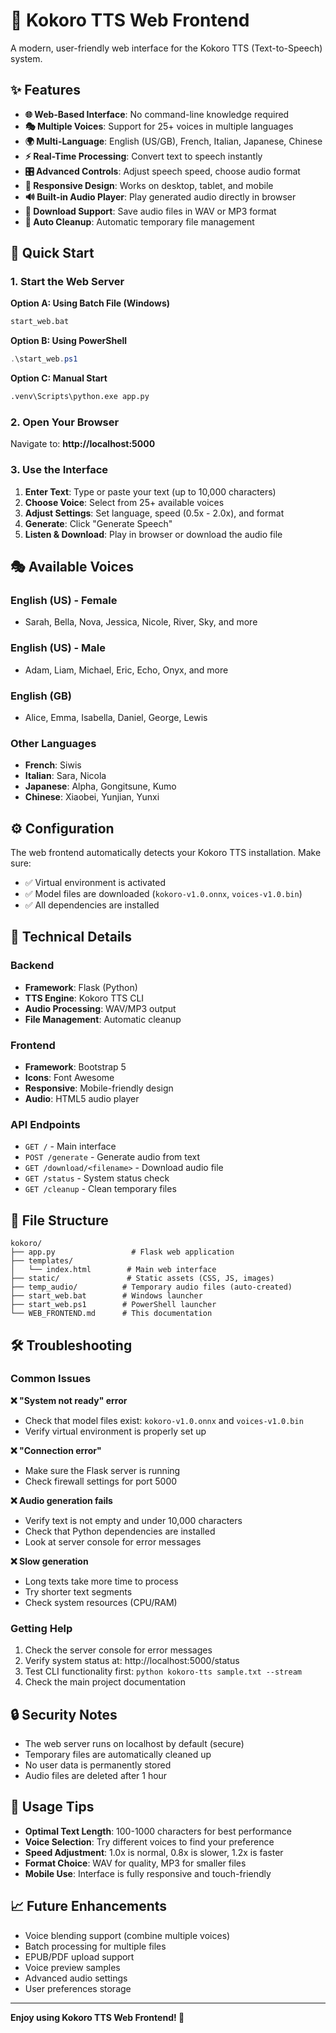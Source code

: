 # 🎤 Kokoro TTS Web Frontend

A modern, user-friendly web interface for the Kokoro TTS (Text-to-Speech) system.

## ✨ Features

- **🌐 Web-Based Interface**: No command-line knowledge required
- **🎭 Multiple Voices**: Support for 25+ voices in multiple languages
- **🌍 Multi-Language**: English (US/GB), French, Italian, Japanese, Chinese
- **⚡ Real-Time Processing**: Convert text to speech instantly
- **🎛️ Advanced Controls**: Adjust speech speed, choose audio format
- **📱 Responsive Design**: Works on desktop, tablet, and mobile
- **🔊 Built-in Audio Player**: Play generated audio directly in browser
- **💾 Download Support**: Save audio files in WAV or MP3 format
- **🧹 Auto Cleanup**: Automatic temporary file management

## 🚀 Quick Start

### 1. Start the Web Server

**Option A: Using Batch File (Windows)**

```cmd
start_web.bat
```

**Option B: Using PowerShell**

```powershell
.\start_web.ps1
```

**Option C: Manual Start**

```cmd
.venv\Scripts\python.exe app.py
```

### 2. Open Your Browser

Navigate to: **http://localhost:5000**

### 3. Use the Interface

1. **Enter Text**: Type or paste your text (up to 10,000 characters)
2. **Choose Voice**: Select from 25+ available voices
3. **Adjust Settings**: Set language, speed (0.5x - 2.0x), and format
4. **Generate**: Click "Generate Speech"
5. **Listen & Download**: Play in browser or download the audio file

## 🎭 Available Voices

### English (US) - Female

- Sarah, Bella, Nova, Jessica, Nicole, River, Sky, and more

### English (US) - Male

- Adam, Liam, Michael, Eric, Echo, Onyx, and more

### English (GB)

- Alice, Emma, Isabella, Daniel, George, Lewis

### Other Languages

- **French**: Siwis
- **Italian**: Sara, Nicola
- **Japanese**: Alpha, Gongitsune, Kumo
- **Chinese**: Xiaobei, Yunjian, Yunxi

## ⚙️ Configuration

The web frontend automatically detects your Kokoro TTS installation. Make sure:

- ✅ Virtual environment is activated
- ✅ Model files are downloaded (`kokoro-v1.0.onnx`, `voices-v1.0.bin`)
- ✅ All dependencies are installed

## 🔧 Technical Details

### Backend

- **Framework**: Flask (Python)
- **TTS Engine**: Kokoro TTS CLI
- **Audio Processing**: WAV/MP3 output
- **File Management**: Automatic cleanup

### Frontend

- **Framework**: Bootstrap 5
- **Icons**: Font Awesome
- **Responsive**: Mobile-friendly design
- **Audio**: HTML5 audio player

### API Endpoints

- `GET /` - Main interface
- `POST /generate` - Generate audio from text
- `GET /download/<filename>` - Download audio file
- `GET /status` - System status check
- `GET /cleanup` - Clean temporary files

## 📁 File Structure

```
kokoro/
├── app.py                 # Flask web application
├── templates/
│   └── index.html        # Main web interface
├── static/               # Static assets (CSS, JS, images)
├── temp_audio/          # Temporary audio files (auto-created)
├── start_web.bat        # Windows launcher
├── start_web.ps1        # PowerShell launcher
└── WEB_FRONTEND.md      # This documentation
```

## 🛠️ Troubleshooting

### Common Issues

**❌ "System not ready" error**

- Check that model files exist: `kokoro-v1.0.onnx` and `voices-v1.0.bin`
- Verify virtual environment is properly set up

**❌ "Connection error"**

- Make sure the Flask server is running
- Check firewall settings for port 5000

**❌ Audio generation fails**

- Verify text is not empty and under 10,000 characters
- Check that Python dependencies are installed
- Look at server console for error messages

**❌ Slow generation**

- Long texts take more time to process
- Try shorter text segments
- Check system resources (CPU/RAM)

### Getting Help

1. Check the server console for error messages
2. Verify system status at: http://localhost:5000/status
3. Test CLI functionality first: `python kokoro-tts sample.txt --stream`
4. Check the main project documentation

## 🔒 Security Notes

- The web server runs on localhost by default (secure)
- Temporary files are automatically cleaned up
- No user data is permanently stored
- Audio files are deleted after 1 hour

## 🎯 Usage Tips

- **Optimal Text Length**: 100-1000 characters for best performance
- **Voice Selection**: Try different voices to find your preference
- **Speed Adjustment**: 1.0x is normal, 0.8x is slower, 1.2x is faster
- **Format Choice**: WAV for quality, MP3 for smaller files
- **Mobile Use**: Interface is fully responsive and touch-friendly

## 📈 Future Enhancements

- Voice blending support (combine multiple voices)
- Batch processing for multiple files
- EPUB/PDF upload support
- Voice preview samples
- Advanced audio settings
- User preferences storage

---

**Enjoy using Kokoro TTS Web Frontend! 🎉**
